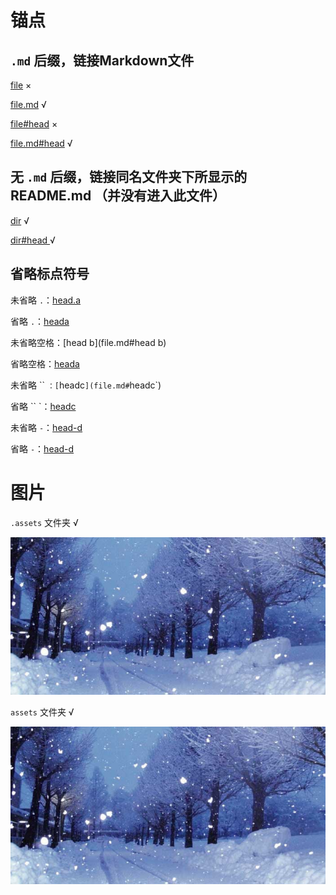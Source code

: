 # 锚点

## `.md` 后缀，链接Markdown文件

[file](file) ×

[file.md](file.md) √

[file#head](file#head) ×

[file.md#head](file.md#head) √



## 无 `.md` 后缀，链接同名文件夹下所显示的 README.md （并没有进入此文件）

[dir](dir) √

[dir#head ](dir#head) √



## 省略标点符号

未省略 `.`：[head.a](file.md#head.a)

省略 `.`：[heada](file.md#heada)



未省略空格：[head b](file.md#head b)

省略空格：[heada](file.md#heada)



未省略  `` `：[`headc`](file.md#`headc`)

省略 `` `：[headc](file.md#headc)



未省略  `-`：[head-d](file.md#head-d)

省略 `-`：[head-d](file.md#headd)



# 图片

`.assets` 文件夹 √

![yuki](.assets/img-1.jpg)

`assets` 文件夹 √

![yuki](assets/img-2.jpg)


